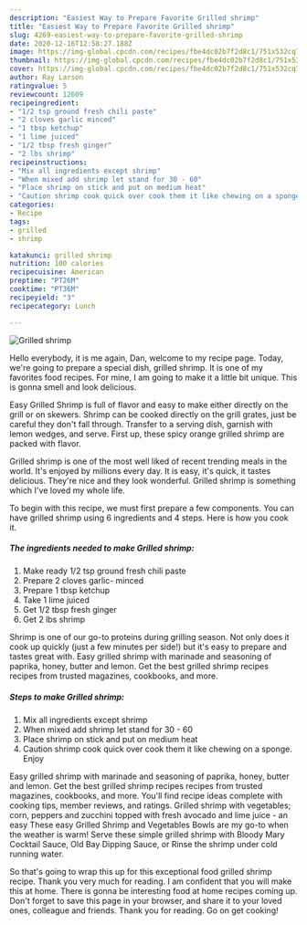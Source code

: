 ```yaml
---
description: "Easiest Way to Prepare Favorite Grilled shrimp"
title: "Easiest Way to Prepare Favorite Grilled shrimp"
slug: 4269-easiest-way-to-prepare-favorite-grilled-shrimp
date: 2020-12-16T12:58:27.188Z
image: https://img-global.cpcdn.com/recipes/fbe4dc02b7f2d8c1/751x532cq70/grilled-shrimp-recipe-main-photo.jpg
thumbnail: https://img-global.cpcdn.com/recipes/fbe4dc02b7f2d8c1/751x532cq70/grilled-shrimp-recipe-main-photo.jpg
cover: https://img-global.cpcdn.com/recipes/fbe4dc02b7f2d8c1/751x532cq70/grilled-shrimp-recipe-main-photo.jpg
author: Ray Larson
ratingvalue: 5
reviewcount: 12609
recipeingredient:
- "1/2 tsp ground fresh chili paste"
- "2 cloves garlic minced"
- "1 tbsp ketchup"
- "1 lime juiced"
- "1/2 tbsp fresh ginger"
- "2 lbs shrimp"
recipeinstructions:
- "Mix all ingredients except shrimp"
- "When mixed add shrimp let stand for 30 - 60"
- "Place shrimp on stick and put on medium heat"
- "Caution shrimp cook quick over cook them it like chewing on a sponge. Enjoy"
categories:
- Recipe
tags:
- grilled
- shrimp

katakunci: grilled shrimp 
nutrition: 100 calories
recipecuisine: American
preptime: "PT26M"
cooktime: "PT36M"
recipeyield: "3"
recipecategory: Lunch

---
```



![Grilled shrimp](https://img-global.cpcdn.com/recipes/fbe4dc02b7f2d8c1/751x532cq70/grilled-shrimp-recipe-main-photo.jpg)

Hello everybody, it is me again, Dan, welcome to my recipe page. Today, we're going to prepare a special dish, grilled shrimp. It is one of my favorites food recipes. For mine, I am going to make it a little bit unique. This is gonna smell and look delicious.

Easy Grilled Shrimp is full of flavor and easy to make either directly on the grill or on skewers. Shrimp can be cooked directly on the grill grates, just be careful they don&#39;t fall through. Transfer to a serving dish, garnish with lemon wedges, and serve. First up, these spicy orange grilled shrimp are packed with flavor.

Grilled shrimp is one of the most well liked of recent trending meals in the world. It's enjoyed by millions every day. It is easy, it's quick, it tastes delicious. They're nice and they look wonderful. Grilled shrimp is something which I've loved my whole life.


To begin with this recipe, we must first prepare a few components. You can have grilled shrimp using 6 ingredients and 4 steps. Here is how you cook it.

<!--inarticleads1-->

##### The ingredients needed to make Grilled shrimp:

1. Make ready 1/2 tsp ground fresh chili paste
1. Prepare 2 cloves garlic- minced
1. Prepare 1 tbsp ketchup
1. Take 1 lime juiced
1. Get 1/2 tbsp fresh ginger
1. Get 2 lbs shrimp


Shrimp is one of our go-to proteins during grilling season. Not only does it cook up quickly (just a few minutes per side!) but it&#39;s easy to prepare and tastes great with. Easy grilled shrimp with marinade and seasoning of paprika, honey, butter and lemon. Get the best grilled shrimp recipes recipes from trusted magazines, cookbooks, and more. 

<!--inarticleads2-->

##### Steps to make Grilled shrimp:

1. Mix all ingredients except shrimp
1. When mixed add shrimp let stand for 30 - 60
1. Place shrimp on stick and put on medium heat
1. Caution shrimp cook quick over cook them it like chewing on a sponge. Enjoy


Easy grilled shrimp with marinade and seasoning of paprika, honey, butter and lemon. Get the best grilled shrimp recipes recipes from trusted magazines, cookbooks, and more. You&#39;ll find recipe ideas complete with cooking tips, member reviews, and ratings. Grilled shrimp with vegetables; corn, peppers and zucchini topped with fresh avocado and lime juice - an easy These easy Grilled Shrimp and Vegetables Bowls are my go-to when the weather is warm! Serve these simple grilled shrimp with Bloody Mary Cocktail Sauce, Old Bay Dipping Sauce, or Rinse the shrimp under cold running water. 

So that's going to wrap this up for this exceptional food grilled shrimp recipe. Thank you very much for reading. I am confident that you will make this at home. There is gonna be interesting food at home recipes coming up. Don't forget to save this page in your browser, and share it to your loved ones, colleague and friends. Thank you for reading. Go on get cooking!
